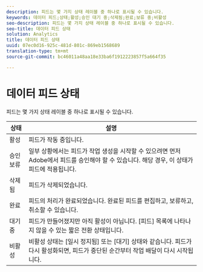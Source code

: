 ```yaml
---
description: 피드는 몇 가지 상태 레이블 중 하나로 표시될 수 있습니다.
keywords: 데이터 피드;상태;활성;승인 대기 중;삭제됨;완료;보류 중;비활성
seo-description: 피드는 몇 가지 상태 레이블 중 하나로 표시될 수 있습니다.
seo-title: 데이터 피드 상태
solution: Analytics
title: 데이터 피드 상태
uuid: 07ec0d16-925c-481d-801c-869eb1568689
translation-type: tm+mt
source-git-commit: bc46011a48aa18e33ba6f1912223857f5a664f35

---
```



# 데이터 피드 상태

피드는 몇 가지 상태 레이블 중 하나로 표시될 수 있습니다.

| 상태 | 설명 |
|---|---|
| 활성 | 피드가 작동 중입니다. |
| 승인 보류 | 일부 상황에서는 피드가 작업 생성을 시작할 수 있으려면 먼저 Adobe에서 피드를 승인해야 할 수 있습니다. 해당 경우, 이 상태가 피드에 적용됩니다. |
| 삭제됨 | 피드가 삭제되었습니다. |
| 완료 | 피드의 처리가 완료되었습니다. 완료된 피드를 편집하고, 보류하고, 취소할 수 있습니다. |
| 대기 중 | 피드가 만들어졌지만 아직 활성이 아닙니다. [피드] 목록에 나타나지 않을 수 있는 짧은 전환 상태입니다. |
| 비활성 | 비활성 상태는 [일시 정지됨] 또는 [대기] 상태와 같습니다. 피드가 다시 활성화되면, 피드가 중단된 순간부터 작업 배달이 다시 시작됩니다. |
